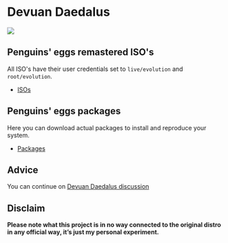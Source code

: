 # Devuan Daedalus
![](/img/devuan.svg)

## Penguins' eggs remastered ISO's
All ISO's have their user credentials set to ```live/evolution``` and ```root/evolution```.

* [ISOs](https://drive.google.com/drive/folders/19fwjvsZiW0Dspu2Iq-fQN0J-PDbKBlYY)

## Penguins' eggs packages
Here you can download actual packages to install and reproduce your system.

* [Packages](https://penguins-eggs.net/basket/packages/debs)

## Advice

You can continue on [Devuan Daedalus discussion](https://github.com/pieroproietti/penguins-blog/discussions/29)

## Disclaim
__Please note what this project is in no way connected to the original distro in any official way, it’s just my personal experiment.__


